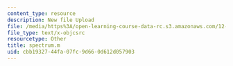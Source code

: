 ```yaml
---
content_type: resource
description: New file Upload
file: /media/https%3A/open-learning-course-data-rc.s3.amazonaws.com/12-811-tropical-meteorology-spring-2011/cbb1932744fa07fc9d660d612d057903_spectrum.m
file_type: text/x-objcsrc
resourcetype: Other
title: spectrum.m
uid: cbb19327-44fa-07fc-9d66-0d612d057903
---
```

